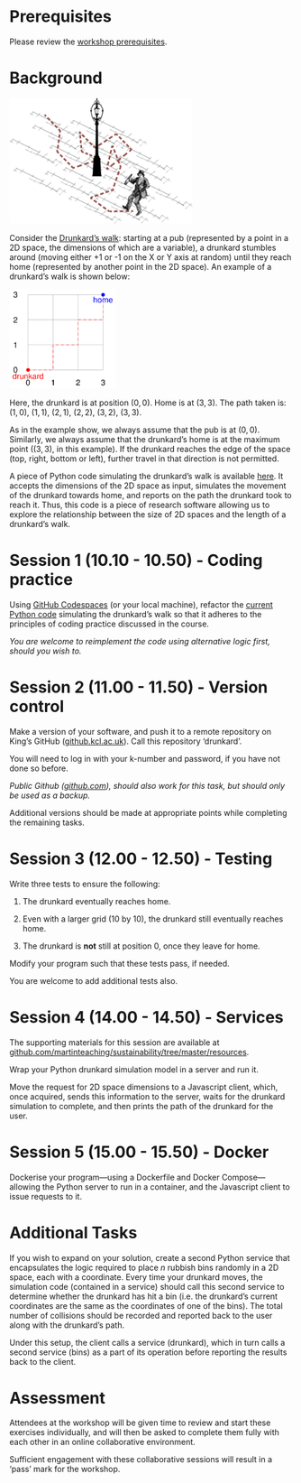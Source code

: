 # Prerequisites

Please review the [workshop
prerequisites](https://github.com/martinteaching/sustainability/blob/master/workshops/kcl/2025/README.md).

# Background

<div class="center">

<img src="images/drunkard.png" style="width:8.6cm" alt="image" />

</div>

Consider the [Drunkard’s
walk](https://en.wikipedia.org/wiki/Random_walk): starting at a pub
(represented by a point in a 2D space, the dimensions of which are a
variable), a drunkard stumbles around (moving either +1 or -1 on the X
or Y axis at random) until they reach home (represented by another point
in the 2D space). An example of a drunkard’s walk is shown below:

<div class="center">

<img src="images/movement.png" style="width:5cm" alt="image" />

</div>

Here, the drunkard is at position $(0, 0)$. Home is at $(3, 3)$. The
path taken is: $(1, 0)$, $(1, 1)$, $(2, 1)$, $(2, 2)$, $(3, 2)$,
$(3, 3)$.

As in the example show, we always assume that the pub is at $(0, 0)$.
Similarly, we always assume that the drunkard’s home is at the maximum
point ($(3, 3)$, in this example). If the drunkard reaches the edge of
the space (top, right, bottom or left), further travel in that direction
is not permitted.

A piece of Python code simulating the drunkard’s walk is available
[here](https://github.com/martinteaching/sustainability/blob/master/workshops/kcl/2025/resources/drunkard.py).
It accepts the dimensions of the 2D space as input, simulates the
movement of the drunkard towards home, and reports on the path the
drunkard took to reach it. Thus, this code is a piece of research
software allowing us to explore the relationship between the size of 2D
spaces and the length of a drunkard’s walk.

# Session 1 (10.10 - 10.50) - Coding practice

Using [GitHub
Codespaces](https://github.com/martinteaching/sustainability/tree/master/workshops/kcl/2025#github-codespaces-recommended)
(or your local machine), refactor the [current Python
code](https://github.com/martinteaching/sustainability/blob/master/workshops/kcl/2025/resources/drunkard.py)
simulating the drunkard’s walk so that it adheres to the principles of
coding practice discussed in the course.

*You are welcome to reimplement the code using alternative logic first,
should you wish to.*

# Session 2 (11.00 - 11.50) - Version control

Make a version of your software, and push it to a remote repository on
King’s GitHub ([github.kcl.ac.uk](https://github.kcl.ac.uk/)). Call this
repository ‘drunkard’.

You will need to log in with your k-number and password, if you have not
done so before.

*Public Github ([github.com](https://github.com)), should also work for
this task, but should only be used as a backup.*

Additional versions should be made at appropriate points while
completing the remaining tasks.

# Session 3 (12.00 - 12.50) - Testing

Write three tests to ensure the following:

1.  The drunkard eventually reaches home.

2.  Even with a larger grid (10 by 10), the drunkard still eventually
    reaches home.

3.  The drunkard is **not** still at position 0, once they leave for
    home.

Modify your program such that these tests pass, if needed.

You are welcome to add additional tests also.

# Session 4 (14.00 - 14.50) - Services

The supporting materials for this session are available at
[github.com/martinteaching/sustainability/tree/master/resources](https://github.com/martinteaching/sustainability/tree/master/resources).

Wrap your Python drunkard simulation model in a server and run it.

Move the request for 2D space dimensions to a Javascript client, which,
once acquired, sends this information to the server, waits for the
drunkard simulation to complete, and then prints the path of the
drunkard for the user.

# Session 5 (15.00 - 15.50) - Docker

Dockerise your program—using a Dockerfile and Docker Compose—allowing
the Python server to run in a container, and the Javascript client to
issue requests to it.

# Additional Tasks

If you wish to expand on your solution, create a second Python service
that encapsulates the logic required to place $n$ rubbish bins randomly
in a 2D space, each with a coordinate. Every time your drunkard moves,
the simulation code (contained in a service) should call this second
service to determine whether the drunkard has hit a bin (i.e. the
drunkard’s current coordinates are the same as the coordinates of one of
the bins). The total number of collisions should be recorded and
reported back to the user along with the drunkard’s path.

Under this setup, the client calls a service (drunkard), which in turn
calls a second service (bins) as a part of its operation before
reporting the results back to the client.

# Assessment

Attendees at the workshop will be given time to review and start these
exercises individually, and will then be asked to complete them fully
with each other in an online collaborative environment.

Sufficient engagement with these collaborative sessions will result in a
‘pass’ mark for the workshop.
